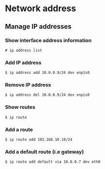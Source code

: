 # Network address

## Manage IP addresses

### Show interface address information
```
# ip address list
```

### Add IP address
```
$ ip address add 10.0.0.9/24 dev enp1s0 
```

### Remove IP address
```
$ ip address del 10.0.0.9/24 dev enpis0
```

### Show routes
```
$ ip route
```

### Add a route
```
$ ip route add 192.168.10.10/24
```

### Add a default route (i.e gateway)
```
$ ip route add default via 10.0.0.7 dev eth0
```
